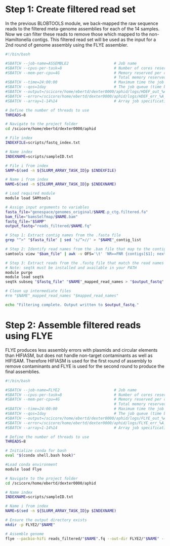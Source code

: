 # Step 1: Create filtered read set

In the previous BLOBTOOLS module, we back-mapped the raw sequence reads to the filtered meta-genome assemblies for each of the 14 samples. Now we can filter these reads to remove those which mapped to the non-Hamiltonella contigs. This filtered read set will be used as the input for a 2nd round of genome assembly using the FLYE assembler.

````bash
#!/bin/bash

#SBATCH --job-name=ASSEMBLE2	             	# Job name
#SBATCH --cpus-per-task=8                       # Number of cores reserved
#SBATCH --mem-per-cpu=4G                        # Memory reserved per core
                                                # Total memory reserved: 32GB
#SBATCH --time=24:00:00                         # Maximum time the job will run
#SBATCH --qos=1day                              # The job queue (time based)
#SBATCH --output=/scicore/home/ebertd/dexter0000/aphid/logs/HDEF_out_%A_%a.log
#SBATCH --error=/scicore/home/ebertd/dexter0000/aphid/logs/HDEF_err_%A_%a.log
#SBATCH --array=1-14%14                         # Array job specifications

# Define the number of threads to use
THREADS=8

# Navigate to the project folder
cd /scicore/home/ebertd/dexter0000/aphid

# File index
INDEXFILE=scripts/fastq_index.txt

# Name index
INDEXNAME=scripts/sampleID.txt

# File i from index
SAMP=$(sed -n ${SLURM_ARRAY_TASK_ID}p $INDEXFILE)

# Name i from index
NAME=$(sed -n ${SLURM_ARRAY_TASK_ID}p $INDEXNAME)

# Load required module
module load SAMtools

# Assign input arguments to variables
fasta_file="genespace/genomes_original/$NAME.p_ctg.filtered.fa"
bam_file="bamsSelfmap/$NAME.bam"
fastq_file="$SAMP"
output_fastq="reads_filtered/$NAME.fq"

# Step 1: Extract contig names from the .fasta file
grep "^>" "$fasta_file" | sed 's/^>//' > "$NAME"_contig_list

# Step 2: Identify read names from the .bam file that map to the contigs
samtools view "$bam_file" | awk -v OFS='\t' 'NR==FNR {contigs[$1]; next} $3 in contigs {print $1}' "$NAME"_contig_list - | sort | uniq > "$NAME"_mapped_read_names

# Step 3: Extract reads from the .fastq file that match the read names
# Note: seqtk must be installed and available in your PATH
module purge
module load seqtk
seqtk subseq "$fastq_file" "$NAME"_mapped_read_names > "$output_fastq"

# Clean up intermediate files
#rm "$NAME"_mapped_read_names "$mapped_read_names"

echo "Filtering complete. Output written to $output_fastq."
````



# Step 2: Assemble filtered reads using FLYE

FLYE produces less assembly errors with plasmids and circular elements than HIFIASM, but does not handle non-target contaminants as well as HIFISAM. Therefore HIFIASM is used for the first round of assembly to remove contaminants and FLYE is used for the second round to produce the final assemblies.

````bash
#!/bin/bash

#SBATCH --job-name=FLYE2			            # Job name
#SBATCH --cpus-per-task=8                       # Number of cores reserved
#SBATCH --mem-per-cpu=4G                        # Memory reserved per core
                                                # Total memory reserved: 32GB
#SBATCH --time=24:00:00                         # Maximum time the job will run
#SBATCH --qos=1day                              # The job queue (time based)
#SBATCH --output=/scicore/home/ebertd/dexter0000/aphid/logs/FLYE_out_%A_%a.log
#SBATCH --error=/scicore/home/ebertd/dexter0000/aphid/logs/FLYE_err_%A_%a.log
#SBATCH --array=1-14%14                         # Array job specifications

# Define the number of threads to use
THREADS=8

# Initialize conda for bash
eval "$(conda shell.bash hook)"

#Load conda environment
module load Flye

# Navigate to the project folder
cd /scicore/home/ebertd/dexter0000/aphid

# Name index
INDEXNAME=scripts/sampleID.txt

# Name i from index
NAME=$(sed -n ${SLURM_ARRAY_TASK_ID}p $INDEXNAME)

# Ensure the output directory exists
mkdir -p FLYE2/"$NAME"

# Assemble genome
flye --pacbio-hifi reads_filtered/"$NAME".fq --out-dir FLYE2/"$NAME" --threads "$THREADS"
````
